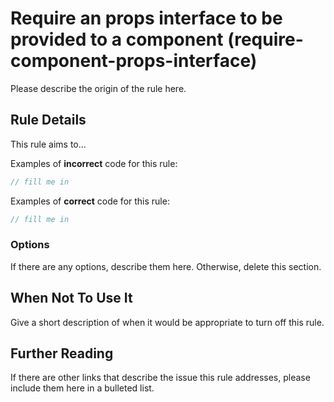 # Require an props interface to be provided to a component (require-component-props-interface)

Please describe the origin of the rule here.

## Rule Details

This rule aims to...

Examples of **incorrect** code for this rule:

```js
// fill me in
```

Examples of **correct** code for this rule:

```js
// fill me in
```

### Options

If there are any options, describe them here. Otherwise, delete this section.

## When Not To Use It

Give a short description of when it would be appropriate to turn off this rule.

## Further Reading

If there are other links that describe the issue this rule addresses, please include them here in a bulleted list.
